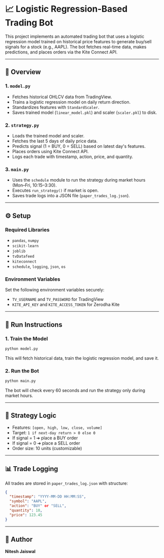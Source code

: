 # 📈 Logistic Regression-Based Trading Bot

This project implements an automated trading bot that uses a logistic regression model trained on historical price features to generate buy/sell signals for a stock (e.g., AAPL). The bot fetches real-time data, makes predictions, and places orders via the Kite Connect API.

---

## 🧰 Overview

### 1. `model.py`

* Fetches historical OHLCV data from TradingView.
* Trains a logistic regression model on daily return direction.
* Standardizes features with `StandardScaler`.
* Saves trained model (`linear_model.pkl`) and scaler (`scaler.pkl`) to disk.

### 2. `strategy.py`

* Loads the trained model and scaler.
* Fetches the last 5 days of daily price data.
* Predicts signal (1 = BUY, 0 = SELL) based on latest day's features.
* Places orders using Kite Connect API.
* Logs each trade with timestamp, action, price, and quantity.

### 3. `main.py`

* Uses the `schedule` module to run the strategy during market hours (Mon–Fri, 10:15–3:30).
* Executes `run_strategy()` if market is open.
* Saves trade logs into a JSON file (`paper_trades_log.json`).

---

## ⚙️ Setup

### Required Libraries

* `pandas`, `numpy`
* `scikit-learn`
* `joblib`
* `tvDatafeed`
* `kiteconnect`
* `schedule`, `logging`, `json`, `os`

### Environment Variables

Set the following environment variables securely:

* `TV_USERNAME` and `TV_PASSWORD` for TradingView
* `KITE_API_KEY` and `KITE_ACCESS_TOKEN` for Zerodha Kite

---

## 🚀 Run Instructions

### 1. Train the Model

```bash
python model.py
```

This will fetch historical data, train the logistic regression model, and save it.

### 2. Run the Bot

```bash
python main.py
```

The bot will check every 60 seconds and run the strategy only during market hours.

---

## 🔎 Strategy Logic

* Features: `[open, high, low, close, volume]`
* Target: `1 if next-day return > 0 else 0`
* If signal = 1 ➔ place a BUY order
* If signal = 0 ➔ place a SELL order
* Order size: 10 units (customizable)

---

## 📊 Trade Logging

All trades are stored in `paper_trades_log.json` with structure:

```json
{
  "timestamp": "YYYY-MM-DD HH:MM:SS",
  "symbol": "AAPL",
  "action": "BUY" or "SELL",
  "quantity": 10,
  "price": 123.45
}
```

---

## 👤 Author

**Nitesh Jaiswal**
